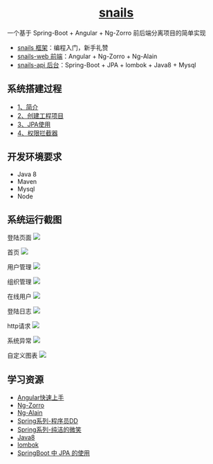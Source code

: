 <h1 align="center"><a href="https://gitee.com/kuzan/snails">snails</a></h1>
一个基于 Spring-Boot + Angular + Ng-Zorro 前后端分离项目的简单实现


- [snails 框架](https://gitee.com/kuzan/snails)：编程入门，新手礼赞
- [snails-web 前端](https://gitee.com/kuzan/snails-web)：Angular + Ng-Zorro + Ng-Alain
- [snails-api 后台](https://gitee.com/kuzan/snails-api)：Spring-Boot + JPA + lombok + Java8 + Mysql


## 系统搭建过程
- [1、简介](https://gitee.com/kuzan/snails-api/blob/master/document/introduction/a%E7%AE%80%E4%BB%8B.md)
- [2、创建工程项目](https://gitee.com/kuzan/snails-api/blob/master/document/introduction/b%E5%88%9B%E5%BB%BA%E5%B7%A5%E7%A8%8B%E9%A1%B9%E7%9B%AE.md)
- [3、JPA使用](https://gitee.com/kuzan/snails-api/blob/master/document/introduction/cJPA%E4%BD%BF%E7%94%A8.md)
- [4、权限拦截器](https://gitee.com/kuzan/snails-api/blob/master/document/introduction/d%E6%9D%83%E9%99%90%E6%8B%A6%E6%88%AA%E5%99%A8.md)


## 开发环境要求
- Java 8
- Maven
- Mysql
- Node


## 系统运行截图
登陆页面
![](https://tva1.sinaimg.cn/large/006tNbRwgy1gal8b8t8xzj31as0u0wkf.jpg)

首页
![](https://tva1.sinaimg.cn/large/006tNbRwgy1gax2oq7gkhj31h90u0qv5.jpg)

用户管理
![](https://tva1.sinaimg.cn/large/006tNbRwgy1gax2pf4f6oj31h90u0dm8.jpg)

组织管理
![](https://tva1.sinaimg.cn/large/006tNbRwgy1gax2q5k5nwj31h70u0gsc.jpg)

在线用户
![](https://tva1.sinaimg.cn/large/006tNbRwgy1gax2qohxb7j31h10u00z3.jpg)

登陆日志
![](https://tva1.sinaimg.cn/large/006tNbRwgy1gax2rhbq7aj31h70u0an4.jpg)

http请求
![](https://tva1.sinaimg.cn/large/006tNbRwgy1gax2rynpmgj31h60u0amq.jpg)

系统异常
![](https://tva1.sinaimg.cn/large/006tNbRwgy1gax2skec9qj31h20u0ai6.jpg)

自定义图表
![](https://tva1.sinaimg.cn/large/006tNbRwgy1gax2t3alzuj31gz0u0gte.jpg)


## 学习资源
- [Angular快速上手](https://angular.cn/guide/quickstart)
- [Ng-Zorro](https://ng.ant.design/docs/introduce/zh)
- [Ng-Alain](https://ng-alain.com/)
- [Spring系列-程序员DD](http://blog.didispace.com/)
- [Spring系列-纯洁的微笑](http://www.ityouknow.com/spring-boot.html)
- [Java8](https://zhuanlan.zhihu.com/java8)
- [lombok](https://www.jianshu.com/p/365ea41b3573)
- [SpringBoot 中 JPA 的使用](https://www.jianshu.com/p/c14640b63653)
